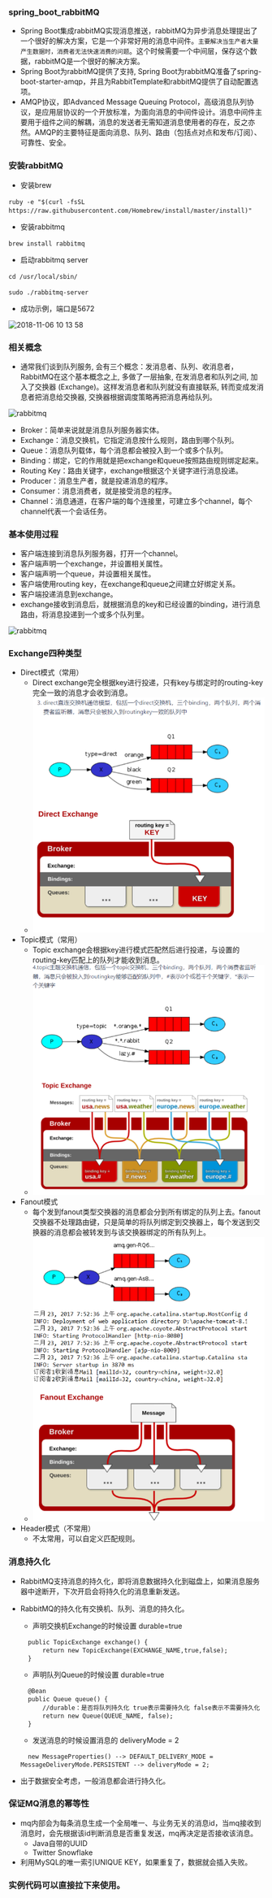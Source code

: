 ### spring_boot_rabbitMQ
- Spring Boot集成rabbitMQ实现消息推送，rabbitMQ为异步消息处理提出了一个很好的解决方案，它是一个非常好用的消息中间件。`主要解决当生产者大量产生数据时，消费者无法快速消费的问题`。这个时候需要一个中间层，保存这个数据，rabbitMQ是一个很好的解决方案。
- Spring Boot为rabbitMQ提供了支持, Spring Boot为rabbitMQ准备了spring-boot-starter-amqp，并且为RabbitTemplate和rabbitMQ提供了自动配置选项。
- AMQP协议，即Advanced Message Queuing Protocol，高级消息队列协议，是应用层协议的一个开放标准，为面向消息的中间件设计。消息中间件主要用于组件之间的解耦，消息的发送者无需知道消息使用者的存在，反之亦然。AMQP的主要特征是面向消息、队列、路由（包括点对点和发布/订阅）、可靠性、安全。
 ### 安装rabbitMQ 
- 安装brew

 `ruby -e "$(curl -fsSL https://raw.githubusercontent.com/Homebrew/install/master/install)"`
 
 - 安装rabbitmq
 
 `brew install rabbitmq`
 
 - 启动rabbitmq server
 
 `cd /usr/local/sbin/`
 
 `sudo ./rabbitmq-server`
 
 - 成功示例，端口是5672
 
 <img width="569" alt="2018-11-06 10 13 58" src="https://user-images.githubusercontent.com/17539174/48038738-e789ea80-e1ac-11e8-9b6b-681ff9f21e16.png">
 
 ### 相关概念
- 通常我们谈到队列服务, 会有三个概念：发消息者、队列、收消息者，RabbitMQ在这个基本概念之上, 多做了一层抽象, 在发消息者和队列之间, 加入了交换器 (Exchange)。这样发消息者和队列就没有直接联系, 转而变成发消息者把消息给交换器, 交换器根据调度策略再把消息再给队列。
 
 ![rabbitmq](https://user-images.githubusercontent.com/17539174/48039609-7fd59e80-e1b0-11e8-8a08-b7dd40ed8538.png)
 
- Broker：简单来说就是消息队列服务器实体。
- Exchange：消息交换机，它指定消息按什么规则，路由到哪个队列。
- Queue：消息队列载体，每个消息都会被投入到一个或多个队列。
- Binding：绑定，它的作用就是把exchange和queue按照路由规则绑定起来。
- Routing Key：路由关键字，exchange根据这个关键字进行消息投递。
- Producer：消息生产者，就是投递消息的程序。
- Consumer：消息消费者，就是接受消息的程序。
- Channel：消息通道，在客户端的每个连接里，可建立多个channel，每个channel代表一个会话任务。

 ### 基本使用过程
 
- 客户端连接到消息队列服务器，打开一个channel。
- 客户端声明一个exchange，并设置相关属性。
- 客户端声明一个queue，并设置相关属性。
- 客户端使用routing key，在exchange和queue之间建立好绑定关系。
- 客户端投递消息到exchange。
- exchange接收到消息后，就根据消息的key和已经设置的binding，进行消息路由，将消息投递到一个或多个队列里。

 ![rabbitmq](https://user-images.githubusercontent.com/17539174/48040049-5f0e4880-e1b2-11e8-87ce-ba56f90007b5.jpg)
 
 ### Exchange四种类型
 
- Direct模式（常用）
  - Direct exchange完全根据key进行投递，只有key与绑定时的routing-key完全一致的消息才会收到消息。
  - ![](src/main/resources/static/images/direct.png)
- Topic模式（常用）
  - Topic exchange会根据key进行模式匹配然后进行投递，与设置的routing-key匹配上的队列才能收到消息。
  - ![](src/main/resources/static/images/topic.png)
- Fanout模式
  - 每个发到fanout类型交换器的消息都会分到所有绑定的队列上去。fanout交换器不处理路由键，只是简单的将队列绑定到交换器上，每个发送到交换器的消息都会被转发到与该交换器绑定的所有队列上。
  - ![](src/main/resources/static/images/fanout.png)
- Header模式（不常用）
  - 不太常用，可以自定义匹配规则。
  
### 消息持久化
- RabbitMQ支持消息的持久化，即将消息数据持久化到磁盘上，如果消息服务器中途断开，下次开启会将持久化的消息重新发送。
- RabbitMQ的持久化有交换机、队列、消息的持久化。
  - 声明交换机Exchange的时候设置 durable=true
  
  ```
    public TopicExchange exchange() {
        return new TopicExchange(EXCHANGE_NAME,true,false);
    }
  ```
   - 声明队列Queue的时候设置 durable=true
  
  ```
    @Bean
    public Queue queue() {
        //durable：是否将队列持久化 true表示需要持久化 false表示不需要持久化
        return new Queue(QUEUE_NAME, false);
    }
  ```
     - 发送消息的时候设置消息的 deliveryMode = 2
  
  ```
    new MessageProperties() --> DEFAULT_DELIVERY_MODE = MessageDeliveryMode.PERSISTENT --> deliveryMode = 2;
  ```
    
- 出于数据安全考虑，一般消息都会进行持久化。

### 保证MQ消息的幂等性
- mq内部会为每条消息生成一个全局唯一、与业务无关的消息id，当mq接收到消息时，会先根据该id判断消息是否重复发送，mq再决定是否接收该消息。
  - Java自带的UUID
  - Twitter Snowflake
- 利用MySQL的唯一索引UNIQUE KEY，如果重复了，数据就会插入失败。

### 实例代码可以直接拉下来使用。
